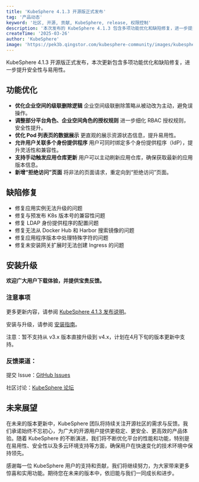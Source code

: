 ```yaml
---
title: 'KubeSphere 4.1.3 开源版正式发布'
tag: '产品动态'
keyword: '社区, 开源, 贡献, KubeSphere, release, 权限控制'
description: '本次发布的 KubeSphere 4.1.3 包含多项功能优化和缺陷修复，进一步提升安全性与易用性。'
createTime: '2025-03-26'
author: 'KubeSphere'
image: 'https://pek3b.qingstor.com/kubesphere-community/images/kubesphere-4.1.3-ga%20-%20zh.png'
---
```



KubeSphere 4.1.3 开源版正式发布，本次更新包含多项功能优化和缺陷修复，进一步提升安全性与易用性。

## 功能优化

- **优化企业空间的级联删除逻辑**
   企业空间级联删除策略从被动改为主动，避免误操作。
- **调整部分平台角色、企业空间角色的授权规则**
   进一步细化 RBAC 授权规则，安全性提升。
- **优化 Pod 列表页的数据展示**
   更直观的展示资源状态信息，提升易用性。
- **允许用户关联多个身份提供程序**
   用户可同时绑定多个身份提供程序（IdP），提升灵活性和兼容性。 
- **支持手动触发应用仓库更新**
   用户可以主动刷新应用仓库，确保获取最新的应用版本信息。
- **新增“拒绝访问”页面**
   将非法的页面请求，重定向到“拒绝访问”页面。


## 缺陷修复

- 修复应用实例无法升级的问题
- 修复与预发布 K8s 版本号的兼容性问题
- 修复 LDAP 身份提供程序的配置问题
- 修复无法从 Docker Hub 和 Harbor 搜索镜像的问题
- 修复应用程序版本中处理特殊字符的问题
- 修复未安装网关扩展时无法创建 Ingress 的问题

## 安装升级

**欢迎广大用户下载体验，并提供宝贵反馈。**

### 注意事项

更多更新内容，请参阅 [KubeSphere 4.1.3 发布说明](https://kubesphere.io/zh/docs/v4.1/20-release-notes/release-v413/)。

安装与升级，请参阅 [安装指南](https://kubesphere.io/zh/docs/v4.1/03-installation-and-upgrade/)。

注意：暂不支持从 v3.x 版本直接升级到 v4.x，计划在4月下旬的版本更新中支持。


### 反馈渠道：

提交 Issue：[GitHub Issues](https://github.com/kubesphere/kubesphere/issues/new/choose)

社区讨论：[KubeSphere 论坛](https://ask.kubesphere.com.cn/forum/)

## 未来展望 

在未来的版本更新中，KubeSphere 团队将持续关注开源社区的需求与反馈。我们承诺始终不忘初心，为广大的开源用户提供更稳定、更安全、更高效的产品体验。随着 KubeSphere 的不断演进，我们将不断优化平台的性能和功能，特别是在易用性、安全性以及多云环境支持等方面，确保用户在快速变化的技术环境中保持领先。

感谢每一位 KubeSphere 用户的支持和贡献，我们将继续努力，为大家带来更多惊喜和实用功能。期待您在未来的版本中，依旧能与我们一同成长和进步。
